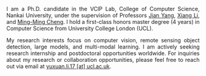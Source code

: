 <html lang="en">
<head>
  <meta charset="UTF-8">
  <title>Profile Alignment</title>
  <style>
    .justify-text {
      text-align: justify; /* 文本两端对齐 */
      /* 你还可以添加其他样式，比如文本缩进 */
      text-justify: inter-word; /* 确保在较长的单词上也能两端对齐 */
      /* 为避免第一行和最后一行被两端对齐影响，可以添加以下属性 */
     /*  hyphens: auto; /* 允许在单词内进行换行 */
    }
  </style>
</head>
<body>

<div class="justify-text">
  <p>
    I am a Ph.D. candidate in the VCIP Lab, College of Computer Science, Nankai University, under the supervision of Professors <a href="http://www.patternrecognition.cn/~jian/">Jian Yang</a>, <a href="https://implus.github.io/">Xiang Li</a>, and <a href="https://mmcheng.net/">Ming-Ming Cheng</a>. I hold a first-class honors master degree (4 years) in Computer Science from University College London (UCL).
  </p>
  <p>
    My research interests focus on computer vision, remote sensing object detection, large models, and multi-modal learning. I am actively seeking research internship and postdoctoral opportunities worldwide. For inquiries about my research or collaboration opportunities, please feel free to reach out via email at <a href="mailto:yuxuan.li.17@ucl.ac.uk">yuxuan.li.17 [at] ucl.ac.uk</a>.
  </p>
</div>

</body>
</html>